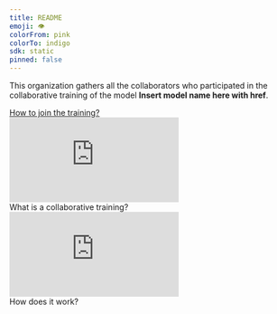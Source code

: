 ```yaml
---
title: README
emoji: 👁
colorFrom: pink
colorTo: indigo
sdk: static
pinned: false
---
```


<p class="lg:col-span-3">
	This organization gathers all the collaborators who participated in the collaborative training of the model <b>Insert model name here with href</b>. <br>
</p>
<p class="lg:col-span-3">

</p>
<a href="https://spacy.io/" class="block overflow-hidden group">
	<div
		class="w-full h-40 object-cover mb-2 rounded-lg flex items-center justify-center bg-[#ECFAFF]"
	>
		<img alt="" src="/front/assets/promo/spacy_logo.png" class="w-40" />
	</div>
	<div class="underline">How to join the training?</div>
</a>

<a class="block overflow-hidden">
	<iframe src="https://www.youtube.com/embed/v8ShbLasRF8" allow="accelerometer; autoplay; encrypted-media; gyroscope; picture-in-picture" allowfullscreen="" frameborder="0"></iframe>
	<div href="https://www.youtube.com/watch?v=v8ShbLasRF8&t=6s" class="underline">What is a collaborative training?</div>

</a>
<a class="block overflow-hidden group">
	<div
		class="w-full h-40 mb-2 bg-gray-900 group-hover:bg-gray-850 rounded-lg flex items-start justify-start overflow-hidden"
	>
	<iframe src="https://www.youtube.com/watch?v=zdVsg5zsGdc" allow="accelerometer; autoplay; encrypted-media; gyroscope; picture-in-picture" allowfullscreen="" frameborder="0"></iframe>
	</div>
	<div href="https://www.youtube.com/watch?v=zdVsg5zsGdc" class="underline">How does it work?</div>
</a>
